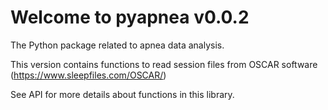 # Welcome to pyapnea v0.0.2

The Python package related to apnea data analysis.

This version contains functions to read session files from OSCAR software (https://www.sleepfiles.com/OSCAR/)

See API for more details about functions in this library.
